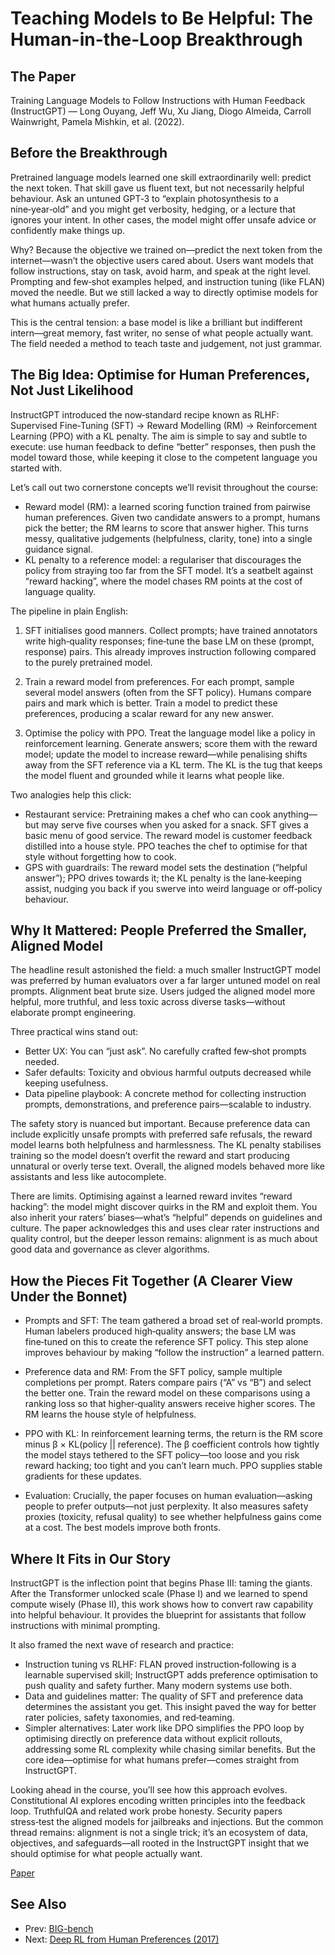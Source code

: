 # Teaching Models to Be Helpful: The Human-in-the-Loop Breakthrough

## The Paper

Training Language Models to Follow Instructions with Human Feedback (InstructGPT)
— Long Ouyang, Jeff Wu, Xu Jiang, Diogo Almeida, Carroll Wainwright, Pamela
Mishkin, et al. (2022).

## Before the Breakthrough

Pretrained language models learned one skill extraordinarily well: predict the
next token. That skill gave us fluent text, but not necessarily helpful
behaviour. Ask an untuned GPT‑3 to “explain photosynthesis to a nine‑year‑old”
and you might get verbosity, hedging, or a lecture that ignores your intent. In
other cases, the model might offer unsafe advice or confidently make things up.

Why? Because the objective we trained on—predict the next token from the
internet—wasn’t the objective users cared about. Users want models that follow
instructions, stay on task, avoid harm, and speak at the right level. Prompting
and few‑shot examples helped, and instruction tuning (like FLAN) moved the
needle. But we still lacked a way to directly optimise models for what humans
actually prefer.

This is the central tension: a base model is like a brilliant but indifferent
intern—great memory, fast writer, no sense of what people actually want. The
field needed a method to teach taste and judgement, not just grammar.

## The Big Idea: Optimise for Human Preferences, Not Just Likelihood

InstructGPT introduced the now‑standard recipe known as RLHF: Supervised
Fine‑Tuning (SFT) → Reward Modelling (RM) → Reinforcement Learning (PPO) with a
KL penalty. The aim is simple to say and subtle to execute: use human feedback
to define “better” responses, then push the model toward those, while keeping it
close to the competent language you started with.

Let’s call out two cornerstone concepts we’ll revisit throughout the course:

- Reward model (RM): a learned scoring function trained from pairwise human
  preferences. Given two candidate answers to a prompt, humans pick the better;
  the RM learns to score that answer higher. This turns messy, qualitative
  judgements (helpfulness, clarity, tone) into a single guidance signal.
- KL penalty to a reference model: a regulariser that discourages the policy
  from straying too far from the SFT model. It’s a seatbelt against “reward
  hacking”, where the model chases RM points at the cost of language quality.

The pipeline in plain English:

1) SFT initialises good manners. Collect prompts; have trained annotators write
   high‑quality responses; fine‑tune the base LM on these (prompt, response)
   pairs. This already improves instruction following compared to the purely
   pretrained model.

2) Train a reward model from preferences. For each prompt, sample several model
   answers (often from the SFT policy). Humans compare pairs and mark which is
   better. Train a model to predict these preferences, producing a scalar reward
   for any new answer.

3) Optimise the policy with PPO. Treat the language model like a policy in
   reinforcement learning. Generate answers; score them with the reward model;
   update the model to increase reward—while penalising shifts away from the SFT
   reference via a KL term. The KL is the tug that keeps the model fluent and
   grounded while it learns what people like.

Two analogies help this click:

- Restaurant service: Pretraining makes a chef who can cook anything—but may
  serve five courses when you asked for a snack. SFT gives a basic menu of good
  service. The reward model is customer feedback distilled into a house style.
  PPO teaches the chef to optimise for that style without forgetting how to
  cook.
- GPS with guardrails: The reward model sets the destination (“helpful answer”);
  PPO drives towards it; the KL penalty is the lane‑keeping assist, nudging you
  back if you swerve into weird language or off‑policy behaviour.

## Why It Mattered: People Preferred the Smaller, Aligned Model

The headline result astonished the field: a much smaller InstructGPT model was
preferred by human evaluators over a far larger untuned model on real prompts.
Alignment beat brute size. Users judged the aligned model more helpful, more
truthful, and less toxic across diverse tasks—without elaborate prompt
engineering.

Three practical wins stand out:

- Better UX: You can “just ask”. No carefully crafted few‑shot prompts needed.
- Safer defaults: Toxicity and obvious harmful outputs decreased while keeping
  usefulness.
- Data pipeline playbook: A concrete method for collecting instruction prompts,
  demonstrations, and preference pairs—scalable to industry.

The safety story is nuanced but important. Because preference data can include
explicitly unsafe prompts with preferred safe refusals, the reward model learns
both helpfulness and harmlessness. The KL penalty stabilises training so the
model doesn’t overfit the reward and start producing unnatural or overly terse
text. Overall, the aligned models behaved more like assistants and less like
autocomplete.

There are limits. Optimising against a learned reward invites “reward hacking”:
the model might discover quirks in the RM and exploit them. You also inherit
your raters’ biases—what’s “helpful” depends on guidelines and culture. The
paper acknowledges this and uses clear rater instructions and quality control,
but the deeper lesson remains: alignment is as much about good data and
governance as clever algorithms.

## How the Pieces Fit Together (A Clearer View Under the Bonnet)

- Prompts and SFT: The team gathered a broad set of real‑world prompts. Human
  labelers produced high‑quality answers; the base LM was fine‑tuned on this to
  create the reference SFT policy. This step alone improves behaviour by making
  “follow the instruction” a learned pattern.

- Preference data and RM: From the SFT policy, sample multiple completions per
  prompt. Raters compare pairs (“A” vs “B”) and select the better one. Train the
  reward model on these comparisons using a ranking loss so that higher‑quality
  answers receive higher scores. The RM learns the house style of helpfulness.

- PPO with KL: In reinforcement learning terms, the return is the RM score
  minus β × KL(policy || reference). The β coefficient controls how tightly the
  model stays tethered to the SFT policy—too loose and you risk reward hacking;
  too tight and you can’t learn much. PPO supplies stable gradients for these
  updates.

- Evaluation: Crucially, the paper focuses on human evaluation—asking people to
  prefer outputs—not just perplexity. It also measures safety proxies (toxicity,
  refusal quality) to see whether helpfulness gains come at a cost. The best
  models improve both fronts.

## Where It Fits in Our Story

InstructGPT is the inflection point that begins Phase III: taming the giants.
After the Transformer unlocked scale (Phase I) and we learned to spend compute
wisely (Phase II), this work shows how to convert raw capability into helpful
behaviour. It provides the blueprint for assistants that follow instructions
with minimal prompting.

It also framed the next wave of research and practice:

- Instruction tuning vs RLHF: FLAN proved instruction‑following is a learnable
  supervised skill; InstructGPT adds preference optimisation to push quality and
  safety further. Many modern systems use both.
- Data and guidelines matter: The quality of SFT and preference data determines
  the assistant you get. This insight paved the way for better rater policies,
  safety taxonomies, and red‑teaming.
- Simpler alternatives: Later work like DPO simplifies the PPO loop by
  optimising directly on preference data without explicit rollouts, addressing
  some RL complexity while chasing similar benefits. But the core idea—optimise
  for what humans prefer—comes straight from InstructGPT.

Looking ahead in the course, you’ll see how this approach evolves. Constitutional
AI explores encoding written principles into the feedback loop. TruthfulQA and
related work probe honesty. Security papers stress‑test the aligned models for
jailbreaks and injections. But the common thread remains: alignment is not a
single trick; it’s an ecosystem of data, objectives, and safeguards—all rooted
in the InstructGPT insight that we should optimise for what people actually
want.

[Paper](llm_papers_syllabus/InstructGPT_Training_Instructions_Ouyang_2022.pdf)
## See Also
- Prev: [BIG-bench](16-big-bench-beyond-imitation-game-srivastava-2022.md)
- Next: [Deep RL from Human Preferences (2017)](18-deep-rl-human-preferences-christiano-2017.md)
